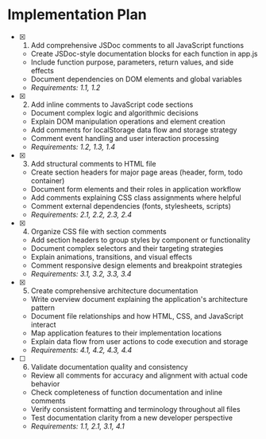 # Implementation Plan

- [x] 1. Add comprehensive JSDoc comments to all JavaScript functions





  - Create JSDoc-style documentation blocks for each function in app.js
  - Include function purpose, parameters, return values, and side effects
  - Document dependencies on DOM elements and global variables
  - _Requirements: 1.1, 1.2_

- [x] 2. Add inline comments to JavaScript code sections





  - Document complex logic and algorithmic decisions
  - Explain DOM manipulation operations and element creation
  - Add comments for localStorage data flow and storage strategy
  - Comment event handling and user interaction processing
  - _Requirements: 1.2, 1.3, 1.4_

- [x] 3. Add structural comments to HTML file





  - Create section headers for major page areas (header, form, todo container)
  - Document form elements and their roles in application workflow
  - Add comments explaining CSS class assignments where helpful
  - Comment external dependencies (fonts, stylesheets, scripts)
  - _Requirements: 2.1, 2.2, 2.3, 2.4_

- [x] 4. Organize CSS file with section comments





  - Add section headers to group styles by component or functionality
  - Document complex selectors and their targeting strategies
  - Explain animations, transitions, and visual effects
  - Comment responsive design elements and breakpoint strategies
  - _Requirements: 3.1, 3.2, 3.3, 3.4_

- [x] 5. Create comprehensive architecture documentation





  - Write overview document explaining the application's architecture pattern
  - Document file relationships and how HTML, CSS, and JavaScript interact
  - Map application features to their implementation locations
  - Explain data flow from user actions to code execution and storage
  - _Requirements: 4.1, 4.2, 4.3, 4.4_

- [ ] 6. Validate documentation quality and consistency




  - Review all comments for accuracy and alignment with actual code behavior
  - Check completeness of function documentation and inline comments
  - Verify consistent formatting and terminology throughout all files
  - Test documentation clarity from a new developer perspective
  - _Requirements: 1.1, 2.1, 3.1, 4.1_